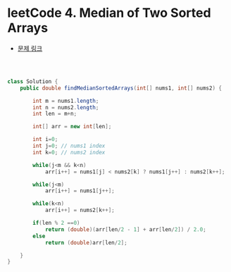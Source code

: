 # leetCode 4. Median of Two Sorted Arrays

- [문제 링크](https://leetcode.com/problems/median-of-two-sorted-arrays/)

</br>

```java

class Solution {
    public double findMedianSortedArrays(int[] nums1, int[] nums2) {

        int m = nums1.length;
        int n = nums2.length;
        int len = m+n;

        int[] arr = new int[len];

        int i=0;
        int j=0; // nums1 index
        int k=0; // nums2 index

        while(j<m && k<n)
            arr[i++] = nums1[j] < nums2[k] ? nums1[j++] : nums2[k++];

        while(j<m)
            arr[i++] = nums1[j++];

        while(k<n)
            arr[i++] = nums2[k++];

        if(len % 2 ==0)
            return (double)(arr[len/2 - 1] + arr[len/2]) / 2.0;
        else
            return (double)arr[len/2];

    }
}

```
